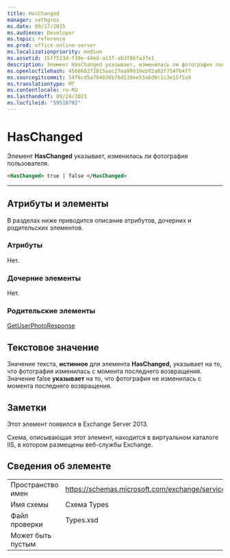 ```yaml
---
title: HasChanged
manager: sethgros
ms.date: 09/17/2015
ms.audience: Developer
ms.topic: reference
ms.prod: office-online-server
ms.localizationpriority: medium
ms.assetid: 15ff513d-f39e-44ed-a13f-ab3f86fa37e1
description: Элемент HasChanged указывает, изменилась ли фотография пользователя.
ms.openlocfilehash: 456660272815aac27ea99919eb92a02f754fb4ff
ms.sourcegitcommit: 54f6cd5a704b36b76d110ee53a6d6c1c3e15f5a9
ms.translationtype: MT
ms.contentlocale: ru-RU
ms.lasthandoff: 09/24/2021
ms.locfileid: "59516792"
---
```

# <a name="haschanged"></a>HasChanged

Элемент **HasChanged** указывает, изменилась ли фотография пользователя. 
  
```XML
<HasChanged> true | false </HasChanged>
```

 ****
## <a name="attributes-and-elements"></a>Атрибуты и элементы

В разделах ниже приводится описание атрибутов, дочерних и родительских элементов.
  
### <a name="attributes"></a>Атрибуты

Нет.
  
### <a name="child-elements"></a>Дочерние элементы

Нет.
  
### <a name="parent-elements"></a>Родительские элементы

[GetUserPhotoResponse](getuserphotoresponse.md)
  
## <a name="text-value"></a>Текстовое значение

Значение текста, **истинное** для элемента **HasChanged,** указывает на то, что фотография изменилась с момента последнего возвращения. Значение false **указывает** на то, что фотография не изменилась с момента последнего возвращения. 
  
## <a name="remarks"></a>Заметки

Этот элемент появился в Exchange Server 2013.
  
Схема, описывающая этот элемент, находится в виртуальном каталоге IIS, в котором размещены веб-службы Exchange.
  
## <a name="element-information"></a>Сведения об элементе

|||
|:-----|:-----|
|Пространство имен  <br/> |https://schemas.microsoft.com/exchange/services/2006/types  <br/> |
|Имя схемы  <br/> |Схема Types  <br/> |
|Файл проверки  <br/> |Types.xsd  <br/> |
|Может быть пустым  <br/> ||
   


